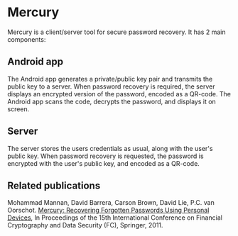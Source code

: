 Mercury
=======

Mercury is a client/server tool for secure password recovery. It has 2 main components:

Android app
-----------
The Android app generates a private/public key pair and transmits the public key to a server. When password recovery is required, the server displays an encrypted version of the password, encoded as a QR-code. The Android app scans the code, decrypts the password, and displays it on screen.

Server
------
The server stores the users credentials as usual, along with the user's public key. When password recovery is requested, the password is encrypted with the user's public key, and encoded as a QR-code. 

Related publications
--------------------
Mohammad Mannan, David Barrera, Carson Brown, David Lie, P.C. van Oorschot. [Mercury: Recovering Forgotten Passwords Using Personal Devices](https://www.ccsl.carleton.ca/~dbarrera/files/fc11-mannan.pdf), In Proceedings of the 15th International Conference on Financial Cryptography and Data Security (FC), Springer, 2011.
